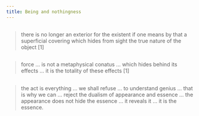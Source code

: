 ```yaml
---
title: Being and nothingness
---
```


##
> there is no longer an exterior for the existent if one means by that a superficial covering which hides from sight the true nature of the object
[1]
##
> force ... is not a metaphysical conatus ... which hides behind its effects ... it is the totality of these effects
[1]
##
> the act is everything ... we shall refuse ... to understand genius ... that is why we can ... reject the dualism of appearance and essence ... the appearance does not hide the essence ... it reveals it ... it is the essence.
